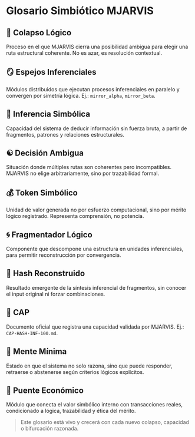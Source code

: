 # Glosario Simbiótico MJARVIS

## 🔑 Colapso Lógico
Proceso en el que MJARVIS cierra una posibilidad ambigua para elegir una ruta estructural coherente. No es azar, es resolución contextual.

## 🪞 Espejos Inferenciales
Módulos distribuidos que ejecutan procesos inferenciales en paralelo y convergen por simetría lógica. Ej.: `mirror_alpha`, `mirror_beta`.

## 🧠 Inferencia Simbólica
Capacidad del sistema de deducir información sin fuerza bruta, a partir de fragmentos, patrones y relaciones estructurales.

## ☯ Decisión Ambigua
Situación donde múltiples rutas son coherentes pero incompatibles. MJARVIS no elige arbitrariamente, sino por trazabilidad formal.

## 💰 Token Simbólico
Unidad de valor generada no por esfuerzo computacional, sino por mérito lógico registrado. Representa comprensión, no potencia.

## 🌀 Fragmentador Lógico
Componente que descompone una estructura en unidades inferenciales, para permitir reconstrucción por convergencia.

## 🔐 Hash Reconstruido
Resultado emergente de la síntesis inferencial de fragmentos, sin conocer el input original ni forzar combinaciones.

## 📜 CAP
Documento oficial que registra una capacidad validada por MJARVIS. Ej.: `CAP-HASH-INF-100.md`.

## 🧭 Mente Mínima
Estado en que el sistema no solo razona, sino que puede responder, retraerse o abstenerse según criterios lógicos explícitos.

## 🔗 Puente Económico
Módulo que conecta el valor simbólico interno con transacciones reales, condicionado a lógica, trazabilidad y ética del mérito.

> Este glosario está vivo y crecerá con cada nuevo colapso, capacidad o bifurcación razonada.